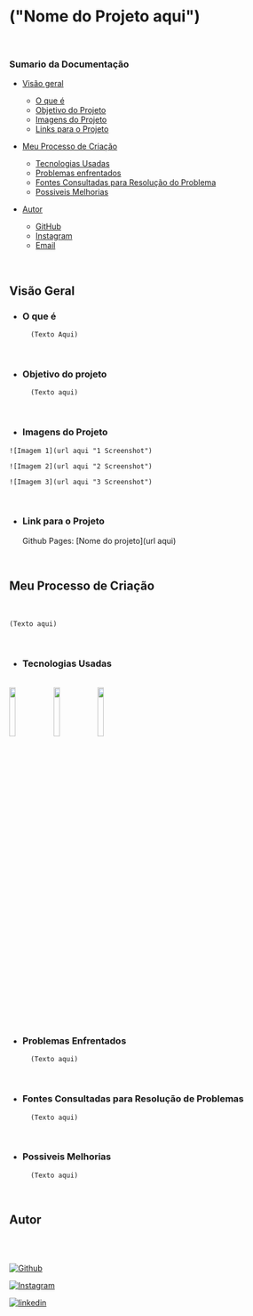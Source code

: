# ("Nome do Projeto aqui")

<br>

### Sumario da Documentação

-  [Visão geral](https://github.com/patejo-coder/documentacao/edit/main/_documentacao.md#vis%C3%A3o-geral)
    -  [O que é](#oque-e)
    -  [Objetivo do Projeto](#objetivo)
    -  [Imagens do Projeto](#imagens)
    -  [Links para o Projeto](#link)
     
-  [Meu Processo de Criação](#processo)
    -  [Tecnologias Usadas](#tecnologias)
    -  [Problemas enfrentados](#problemas)
    -  [Fontes Consultadas para Resolução do Problema](#fontes)
    -  [Possiveis Melhorias](#melhorias)
          
-  [Autor](#autor)
    -  [GitHub](#github)
    -  [Instagram](#instagram)
    -  [Email](#email)
      
<br>

## Visão Geral

* ### O que é 

        (Texto Aqui)
    
<br>

* ### Objetivo do projeto

        (Texto aqui)

<br>

* ### Imagens do Projeto
>
    ![Imagem 1](url aqui "1 Screenshot")
>
    ![Imagem 2](url aqui "2 Screenshot")
>
    ![Imagem 3](url aqui "3 Screenshot")

<br>

* ### Link para o Projeto

    Github Pages: [Nome do projeto](url aqui) 

<br>

## Meu Processo de Criação
<br>

    (Texto aqui)

<br>

* ### Tecnologias Usadas
<br>
<div>

<img src="" width="15%" heigth="15%" alt="" />

<img src="" width="15%" heigth="15%" alt="" />

<img src="" width="15%" heigth="15%" alt="" />
</div>
<br>

* ### Problemas Enfrentados

        (Texto aqui)

<br>

* ### Fontes Consultadas para Resolução de Problemas

        (Texto aqui)

<br>

* ### Possiveis Melhorias

        (Texto aqui)

<br>

## Autor

<br>
<br>

[![Github](https://img.shields.io/badge/GitHub-100000?style=for-the-badge&logo=github&logoColor=white)](https://github.com/patejo-coder)
<br>

[![Instagram](https://img.shields.io/badge/Instagram-E4405F?style=for-the-badge&logo=instagram&logoColor=white)](https://www.instagram.com/patejo_dono/)
<br>

[![linkedin](https://img.shields.io/badge/LinkedIn-0077B5?style=for-the-badge&logo=linkedin&logoColor=white)](https://www.linkedin.com/in/matheus-oliveira501/)
<br>
<br>
<br>
<br>
<br>
<br>
